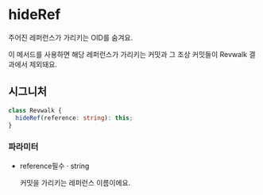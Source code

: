 # hideRef

주어진 레퍼런스가 가리키는 OID를 숨겨요.

이 메서드를 사용하면 해당 레퍼런스가 가리키는 커밋과 그 조상 커밋들이 Revwalk 결과에서 제외돼요.

## 시그니처

```ts
class Revwalk {
  hideRef(reference: string): this;
}
```

### 파라미터

<ul class="param-ul">
  <li class="param-li param-li-root">
    <span class="param-name">reference</span><span class="param-required">필수</span>&nbsp;·&nbsp;<span class="param-type">string</span>
    <br>
    <p class="param-description">커밋을 가리키는 레퍼런스 이름이에요.</p>
  </li>
</ul>